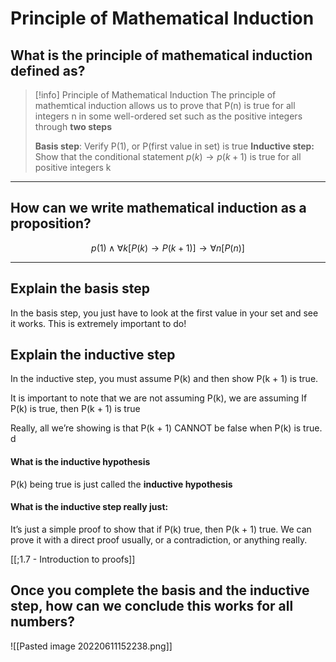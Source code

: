 # Principle of Mathematical Induction 

## What is the principle of mathematical induction defined as?

>[!info] Principle of Mathematical Induction 
> The principle of mathemtical induction allows us to prove that P(n) is true for all integers n in some well-ordered set such as the positive integers through **two steps**
> 
> **Basis step**: Verify P(1), or P(first value in set) is true
> **Inductive step:** Show that the conditional statement $p(k) \to p(k + 1)$ is true for all positive integers k 

---


## How can we write mathematical induction as a proposition?
$$p(1) \land \forall k [P(k) \to P(k + 1)] \to \forall n[P(n)]$$

---


## Explain the basis step

In the basis step, you just have to look at the first value in your set and see it works. This is extremely important to do!

## Explain the inductive step 


In the inductive step, you must assume P(k) and then show P(k + 1) is true. 

It is important to note that we are not assuming P(k), we are assuming If P(k) is true, then P(k + 1) is true 

Really, all we’re showing is that P(k + 1) CANNOT be false when P(k) is true. d



#### What is the inductive hypothesis
P(k) being true is just called the **inductive hypothesis**

#### What is the inductive step really just:
It’s just a simple proof to show that if P(k) true, then P(k + 1) true. We can prove it with a direct proof usually, or a contradiction, or anything really.

[[;1.7 - Introduction to proofs]]



## Once you complete the basis and the inductive step, how can we conclude this works for all numbers?

![[Pasted image 20220611152238.png]]